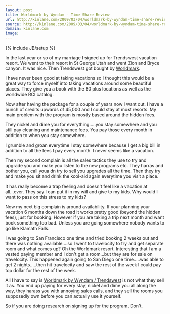 ```yaml
---
layout: post
title: Worldmark by Wyndam - Time Share Review
url: http://kinlane.com/2009/03/04/worldmark-by-wyndam-time-share-review/
source: http://kinlane.com/2009/03/04/worldmark-by-wyndam-time-share-review/
domain: kinlane.com
image: 
---
```

{% include JB/setup %}<p>In the last year or so of my marriage I signed up for Trendswest vacation resort. We went to their resort in St George Utah and went Zion and Bryce canyon. It was nice. Then Trendswest got bought by <a href="http://www.worldmarktheclub.com/index.shtml">Worldmark</a>.<p></p>
I have never been good at taking vacations so I thought this would be a great way to force myself into taking vacations around some beautiful places. They give you a book with the 80 plus locations as well as the worldwide RCI catalog.<p></p>
Now after having the package for a couple of years now I want out. I have a bunch of credits upwards of 45,000 and I could stay at most resorts. My main problem with the program is mostly based around the hidden fees.<p></p>
They nickel and dime you for everything.....you stay somewhere and you still pay cleaning and maintenance fees. You pay those every month in addition to when you stay somewhere.<p></p>
I grumble and groan everytime I stay somewhere because I get a big bill in addition to all the fees I pay every month. I never seems like a vacation.<p></p>
Then my second complain is all the sales tactics they use to try and upgrade you and make you listen to the new programs etc. They harras and bother you, call youa dn try to sell you upgrades all the time. Then they try and make you sit and drink the kool-aid again everytime you visit a place.<p></p>
It has really become a trap feeling and doesn't feel like a vacation at all...ever. They say I can put it in my will and give to my kids. Why would I want to pass on this stress to my kids?<p></p>
Now my next big complain is around availability. If your planning your vacation 6 months down the road it works pretty good (beyond the hidden fees), just for booking. However if you are taking a trip next month and want book something too bad. Unless you are going somewhere nobody wants to go like Klamath Falls.<p></p>
I was going to San Francisco one time and tried booking 2 weeks out and there was nothing available....so I went to travelocity to try and get separate room and what comes up? Oh the Worldmark resort. Interesting that I am a vested paying member and I don't get a room...but they are for sale on travelocity. This happened again going to San Diego one time.....was able to get 2 nights.....then hit travelocity and saw the rest of the week I could pay top dollar for the rest of the week.<p></p>
All I have to say is <a href="http://www.worldmarktheclub.com/index.shtml">Worldmark by Wyndam / Trendswest</a> is not what they sell it as. You end up paying for every stay, nickel and dime you all along the way, they harass you with annoying sales calls, and they sell the rooms you supposedly own before you can actually use it yourself.<p></p>
So if you are doing research on signing up for the program. Don't.</p>

